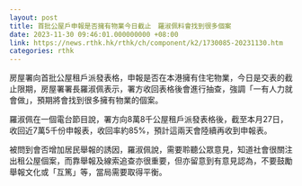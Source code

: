 ```yaml
---
layout: post
title: 首批公屋戶申報是否擁有物業今日截止　羅淑佩料會找到很多個案
date: 2023-11-30 09:46:01.000000000 +08:00
link: https://news.rthk.hk/rthk/ch/component/k2/1730085-20231130.htm
categories: rthk
---
```


房屋署向首批公屋租戶派發表格，申報是否在本港擁有住宅物業，今日是交表的截止限期，房屋署署長羅淑佩表示，署方收回表格後會進行抽查，強調「一有人力就會做」，預期將會找到很多擁有物業的個案。

羅淑佩在一個電台節目說，署方向8萬8千公屋租戶派發表格後，截至本月27日，收回近7萬5千份申報表，收回率約85%，預計這兩天會陸續再收到申報表。

被問到會否增加居民舉報的誘因，羅淑佩說，需要聆聽公眾意見，知道社會很關注出租公屋個案，而靠舉報及線索追查亦很重要，但亦留意到有意見認為，不要鼓勵舉報文化或「互篤」等，當局需要取得平衡。
